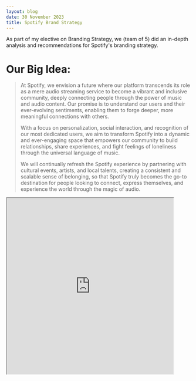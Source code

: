 ```yaml
---
layout: blog
date: 30 November 2023
title: Spotify Brand Strategy
---
```


As part of my elective on Branding Strategy, we (team of 5) did an in-depth analysis and recommendations for Spotify's branding strategy.

# Our Big Idea:

> At Spotify, we envision a future where our platform transcends its role as a mere audio streaming service
to become a vibrant and inclusive community, deeply connecting people through the power of music
and audio content. Our promise is to understand our users and their ever-evolving sentiments, enabling
them to forge deeper, more meaningful connections with others.
>
>With a focus on personalization, social interaction, and recognition of our most dedicated users, we
aim to transform Spotify into a dynamic and ever-engaging space that empowers our community to build relationships, share experiences, and fight feelings of loneliness through the universal language
of music.
>
>We will continually refresh the Spotify experience by partnering with cultural events, artists, and local
talents, creating a consistent and scalable sense of belonging, so that Spotify truly becomes the go-to
destination for people looking to connect, express themselves, and experience the world through the
magic of audio.

<iframe src="https://drive.google.com/file/d/1bmRc5ktNTOCOiqsq7nbXYXNgyj3wxZje/preview" width="90%" height="480" allow="autoplay"></iframe>